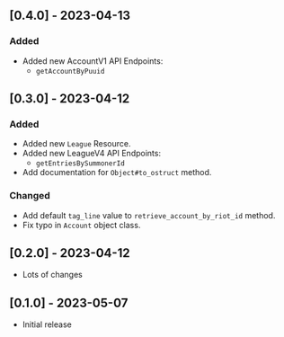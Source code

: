 ## [0.4.0] - 2023-04-13

### Added

- Added new AccountV1 API Endpoints:
  - `getAccountByPuuid`


## [0.3.0] - 2023-04-12

### Added

- Added new `League` Resource.
- Added new LeagueV4 API Endpoints:
  - `getEntriesBySummonerId`
- Add documentation for `Object#to_ostruct` method.
### Changed

- Add default `tag_line` value to `retrieve_account_by_riot_id` method.
- Fix typo in `Account` object class.

## [0.2.0] - 2023-04-12

- Lots of changes

## [0.1.0] - 2023-05-07

- Initial release
